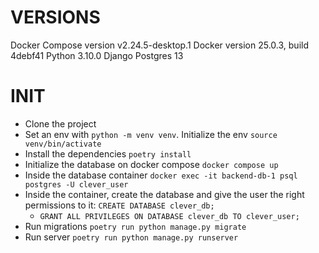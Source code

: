 # VERSIONS
Docker Compose version v2.24.5-desktop.1
Docker version 25.0.3, build 4debf41
Python 3.10.0
Django 
Postgres 13

# INIT
- Clone the project
- Set an env with `python -m venv venv`. Initialize the env `source venv/bin/activate`
- Install the dependencies `poetry install`
- Initialize the database on docker compose `docker compose up`
- Inside the database container `docker exec -it backend-db-1 psql postgres -U clever_user` 
- Inside the container,  create the database and give the user the right permissions to it: `CREATE DATABASE clever_db;` 
    - `GRANT ALL PRIVILEGES ON DATABASE clever_db TO clever_user;`
- Run migrations `poetry run python manage.py migrate`
- Run server `poetry run python manage.py runserver`